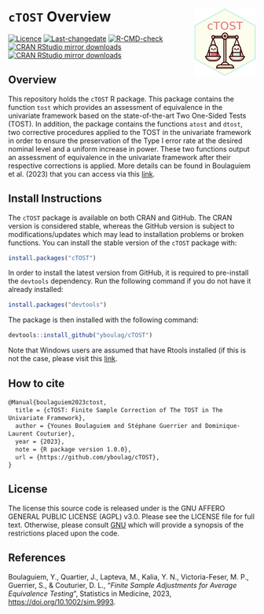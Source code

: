 
<!-- README.md is generated from README.Rmd. Please edit this file -->

# `cTOST` Overview <a href="https://yboulag.github.io/cTOST/"><img src="man/figures/hex-cTOST.png" alt="" align="right" height="138" width="125" /></a>

<!-- badges: start -->

[![Licence](https://img.shields.io/badge/licence-AGPL--3.0-blue.svg)](https://opensource.org/licenses/AGPL-3.0)
[![Last-changedate](https://img.shields.io/badge/last%20change-2024--05--08-green.svg)](https://github.com/yboulag/cTOST)
[![R-CMD-check](https://github.com/yboulag/cTOST/actions/workflows/R-CMD-check.yaml/badge.svg)](https://github.com/yboulag/cTOST/actions/workflows/R-CMD-check.yaml)
[![CRAN RStudio mirror
downloads](http://cranlogs.r-pkg.org/badges/cTOST)](https://www.r-pkg.org/pkg/cTOST)
[![CRAN RStudio mirror
downloads](https://cranlogs.r-pkg.org/badges/grand-total/cTOST)](https://www.r-pkg.org/pkg/cTOST)
<!-- badges: end -->

## Overview

This repository holds the `cTOST` R package. This package contains the
function `tost` which provides an assessment of equivalence in the
univariate framework based on the state-of-the-art Two One-Sided Tests
(TOST). In addition, the package contains the functions `atost` and
`dtost`, two corrective procedures applied to the TOST in the univariate
framework in order to ensure the preservation of the Type I error rate
at the desired nominal level and a uniform increase in power. These two
functions output an assessment of equivalence in the univariate
framework after their respective corrections is applied. More details
can be found in Boulaguiem et al. (2023) that you can access via this
[link](https://www.biorxiv.org/content/10.1101/2023.03.11.532179v3).

## Install Instructions

The `cTOST` package is available on both CRAN and GitHub. The CRAN
version is considered stable, whereas the GitHub version is subject to
modifications/updates which may lead to installation problems or broken
functions. You can install the stable version of the `cTOST` package
with:

``` r
install.packages("cTOST")
```

In order to install the latest version from GitHub, it is required to
pre-install the `devtools` dependency. Run the following command if you
do not have it already installed:

``` r
install.packages("devtools")
```

The package is then installed with the following command:

``` r
devtools::install_github("yboulag/cTOST")
```

Note that Windows users are assumed that have Rtools installed (if this
is not the case, please visit this
[link](https://cran.r-project.org/bin/windows/Rtools/).

## How to cite

    @Manual{boulaguiem2023ctost,
      title = {cTOST: Finite Sample Correction of The TOST in The Univariate Framework},
      author = {Younes Boulaguiem and Stéphane Guerrier and Dominique-Laurent Couturier},
      year = {2023},
      note = {R package version 1.0.0},
      url = {https://github.com/yboulag/cTOST},
    }

## License

The license this source code is released under is the GNU AFFERO GENERAL
PUBLIC LICENSE (AGPL) v3.0. Please see the LICENSE file for full text.
Otherwise, please consult
[GNU](https://www.gnu.org/licenses/agpl-3.0.en.html) which will provide
a synopsis of the restrictions placed upon the code.

## References

Boulaguiem, Y., Quartier, J., Lapteva, M., Kalia, Y. N., Victoria-Feser,
M. P., Guerrier, S., & Couturier, D. L., “*Finite Sample Adjustments for
Average Equivalence Testing*”, Statistics in Medicine, 2023,
<https://doi.org/10.1002/sim.9993>.
